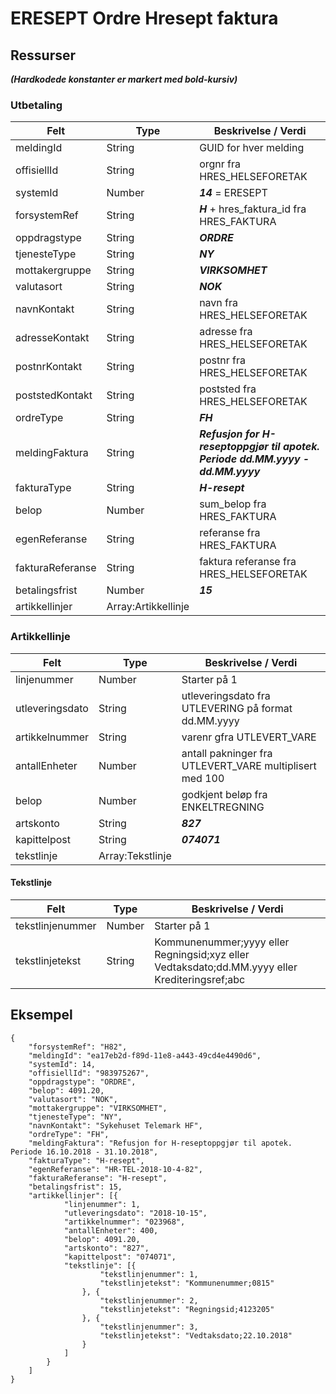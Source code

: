 # ERESEPT Ordre Hresept faktura

## Ressurser
_**(Hardkodede konstanter er markert med bold-kursiv)**_
### Utbetaling
Felt | Type | Beskrivelse / Verdi
-----|------|--------------------
meldingId | String | GUID for hver melding
offisiellId |String | orgnr fra HRES_HELSEFORETAK 
systemId | Number | _**14**_ = ERESEPT
forsystemRef | String | _**H**_ + hres_faktura_id fra HRES_FAKTURA
oppdragstype | String| _**ORDRE**_
tjenesteType | String | _**NY**_
mottakergruppe | String | _**VIRKSOMHET**_
valutasort | String | _**NOK**_
navnKontakt | String | navn fra HRES_HELSEFORETAK
adresseKontakt | String | adresse fra HRES_HELSEFORETAK
postnrKontakt | String | postnr fra HRES_HELSEFORETAK
poststedKontakt | String | poststed fra HRES_HELSEFORETAK
ordreType | String | _**FH**_
meldingFaktura | String | _**Refusjon for H-reseptoppgjør til apotek. Periode dd.MM.yyyy - dd.MM.yyyy**_
fakturaType | String | _**H-resept**_
belop | Number | sum_belop fra HRES_FAKTURA
egenReferanse | String | referanse fra HRES_FAKTURA
fakturaReferanse | String | faktura referanse fra HRES_HELSEFORETAK
betalingsfrist | Number | _**15**_
artikkellinjer | Array:Artikkellinje |

### Artikkellinje
Felt | Type | Beskrivelse / Verdi
-----|------|--------------------
linjenummer | Number | Starter på 1
utleveringsdato | String | utleveringsdato fra UTLEVERING på format dd.MM.yyyy
artikkelnummer | String | varenr gfra UTLEVERT_VARE
antallEnheter | Number | antall pakninger fra UTLEVERT_VARE multiplisert med 100
belop | Number | godkjent beløp fra ENKELTREGNING
artskonto | String | _**827**_
kapittelpost | String | _**074071**_
tekstlinje | Array:Tekstlinje |

#### Tekstlinje
Felt | Type | Beskrivelse / Verdi
-----|------|--------------------
tekstlinjenummer | Number | Starter på 1
tekstlinjetekst | String | Kommunenummer;yyyy eller Regningsid;xyz eller Vedtaksdato;dd.MM.yyyy eller Krediteringsref;abc

 
 


## Eksempel
```
{
	"forsystemRef": "H82",
	"meldingId": "ea17eb2d-f89d-11e8-a443-49cd4e4490d6",
	"systemId": 14,
	"offisiellId": "983975267",
	"oppdragstype": "ORDRE",
	"belop": 4091.20,
	"valutasort": "NOK",
	"mottakergruppe": "VIRKSOMHET",
	"tjenesteType": "NY",
	"navnKontakt": "Sykehuset Telemark HF",
	"ordreType": "FH",
	"meldingFaktura": "Refusjon for H-reseptoppgjør til apotek. Periode 16.10.2018 - 31.10.2018",
	"fakturaType": "H-resept",
	"egenReferanse": "HR-TEL-2018-10-4-82",
	"fakturaReferanse": "H-resept",
	"betalingsfrist": 15,
	"artikkellinjer": [{
			"linjenummer": 1,
			"utleveringsdato": "2018-10-15",
			"artikkelnummer": "023968",
			"antallEnheter": 400,
			"belop": 4091.20,
			"artskonto": "827",
			"kapittelpost": "074071",
			"tekstlinje": [{
					"tekstlinjenummer": 1,
					"tekstlinjetekst": "Kommunenummer;0815"
				}, {
					"tekstlinjenummer": 2,
					"tekstlinjetekst": "Regningsid;4123205"
				}, {
					"tekstlinjenummer": 3,
					"tekstlinjetekst": "Vedtaksdato;22.10.2018"
				}
			]
		}
	]
}
```

